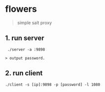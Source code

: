 # flowers 
> simple salt proxy 


## 1. run server

``` 
 ./server -a :9898 

> output password. 
```

## 2. run client 

```shell script
./client -s [ip]:9898 -p [password] -l 1080
```